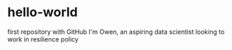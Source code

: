 # hello-world
first repository with GitHub
I'm Owen, an aspiring data scientist looking to work in resilience policy
